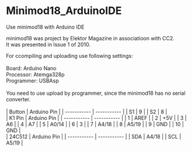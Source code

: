 # Minimod18_ArduinoIDE
Use minimod18 with Arduino IDE<br>

minimod18 was project by Elektor Magazine in associatioon with CC2.<br>
It was presented in Issue 1 of 2010.<br>

For ccompiling and uploading use following settings:<br>
<br>
Board: Arduino Nano<br>
Processor: Atemga328p<br>
Programmer: USBAsp<br>
<br>
You need to use upload by programmer, since the minimod18 has no serial converter.<br>
<br>
| Button      | Arduino Pin |
| ----------- | ----------- |
| S1          | 9           |
| S2          | 8           |
<br>
| K1 Pin      | Arduino Pin |
| ----------- | ----------- |
| 1           | AREF        |
| 2           | +5V         |
| 3           | A6          |
| 4           | A7          |
| 5           | A0/14       |
| 6           | 3           |
| 7           | A4/18       |
| 8           | A5/19       |
| 9           | GND         |
| 10          | GND         |
<br>
| 24C512      | Arduino Pin |
| ----------- | ----------- |
| SDA         | A4/18       |
| SCL         | A5/19       |
<br>


